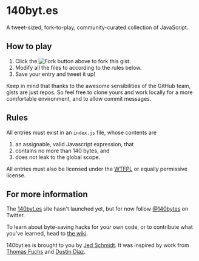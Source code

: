 140byt.es
=========

A tweet-sized, fork-to-play, community-curated collection of JavaScript.

How to play
-----------

1. Click the ![Fork](https://d3nwyuy0nl342s.cloudfront.net/images/gist/buttons/fork_button.png) button above to fork this gist.
2. Modify all the files to according to the rules below.
3. Save your entry and tweet it up!

Keep in mind that thanks to the awesome sensibilities of the GitHub team, gists are just repos. So feel free to clone yours and work locally for a more comfortable environment, and to allow commit messages.

Rules
-----
All entries must exist in an `index.js` file, whose contents are

1. an assignable, valid Javascript expression, that
2. contains no more than 140 bytes, and
3. does not leak to the global scope.

All entries must also be licensed under the [WTFPL](http://sam.zoy.org/wtfpl/) or equally permissive license.

For more information
--------------------

The [140byt.es](http://140byt.es) site hasn't launched yet, but for now follow [@140bytes](http://twitter.com/140bytes) on Twitter.

To learn about byte-saving hacks for your own code, or to contribute what you've learned, head to [the wiki](https://github.com/jed/140bytes/wiki/Byte-saving-techniques).

140byt.es is brought to you by [Jed Schmidt](http://jed.is). It was inspired by work from [Thomas Fuchs](http://mir.aculo.us) and [Dustin Diaz](http://www.dustindiaz.com/).